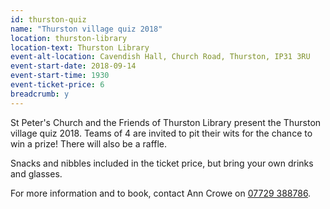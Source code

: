 ```yaml
---
id: thurston-quiz
name: "Thurston village quiz 2018"
location: thurston-library
location-text: Thurston Library
event-alt-location: Cavendish Hall, Church Road, Thurston, IP31 3RU
event-start-date: 2018-09-14
event-start-time: 1930
event-ticket-price: 6
breadcrumb: y
---
```


St Peter's Church and the Friends of Thurston Library present the Thurston village quiz 2018. Teams of 4 are invited to pit their wits for the chance to win a prize! There will also be a raffle.

Snacks and nibbles included in the ticket price, but bring your own drinks and glasses.

For more information and to book, contact Ann Crowe on [07729 388786](tel:07729388786).
